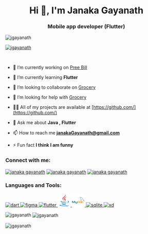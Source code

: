 <h1 align="center">Hi 👋, I'm Janaka Gayanath</h1>
<h3 align="center">Mobile app developer (Flutter)</h3>

<p align="left"> <img src="https://komarev.com/ghpvc/?username=jgayanath&label=Profile%20views&color=0e75b6&style=flat" alt="jgayanath" /> </p>

<p align="left"> <a href="https://github.com/ryo-ma/github-profile-trophy"><img src="https://github-profile-trophy.vercel.app/?username=jgayanath" alt="jgayanath" /></a> </p>

<p align="left"> <a href="https://twitter.com/" target="blank"><img src="https://img.shields.io/twitter/follow/?logo=twitter&style=for-the-badge" alt="" /></a> </p>

- 🔭 I’m currently working on [Pree Bill](https://github.com/JGayanath/Pree_bill)

- 🌱 I’m currently learning **Flutter**

- 👯 I’m looking to collaborate on [Grocery](https://github.com/JGayanath/Grocery)

- 🤝 I’m looking for help with [Grocery](https://github.com/JGayanath/Grocery)

- 👨‍💻 All of my projects are available at [https://github.com/](https://github.com/)

- 💬 Ask me about **Java , Flutter**

- 📫 How to reach me **janakaGayanath@gmail.com**

- ⚡ Fun fact **I think I am funny**

<h3 align="left">Connect with me:</h3>
<p align="left">
<a href="https://linkedin.com/in/janaka gayanath" target="blank"><img align="center" src="https://raw.githubusercontent.com/rahuldkjain/github-profile-readme-generator/master/src/images/icons/Social/linked-in-alt.svg" alt="janaka gayanath" height="30" width="40" /></a>
<a href="https://stackoverflow.com/users/janaka gayanath" target="blank"><img align="center" src="https://raw.githubusercontent.com/rahuldkjain/github-profile-readme-generator/master/src/images/icons/Social/stack-overflow.svg" alt="janaka gayanath" height="30" width="40" /></a>
<a href="https://fb.com/janaka gayanath" target="blank"><img align="center" src="https://raw.githubusercontent.com/rahuldkjain/github-profile-readme-generator/master/src/images/icons/Social/facebook.svg" alt="janaka gayanath" height="30" width="40" /></a>
</p>

<h3 align="left">Languages and Tools:</h3>
<p align="left"> <a href="https://dart.dev" target="_blank" rel="noreferrer"> <img src="https://www.vectorlogo.zone/logos/dartlang/dartlang-icon.svg" alt="dart" width="40" height="40"/> </a> <a href="https://www.figma.com/" target="_blank" rel="noreferrer"> <img src="https://www.vectorlogo.zone/logos/figma/figma-icon.svg" alt="figma" width="40" height="40"/> </a> <a href="https://flutter.dev" target="_blank" rel="noreferrer"> <img src="https://www.vectorlogo.zone/logos/flutterio/flutterio-icon.svg" alt="flutter" width="40" height="40"/> </a> <a href="https://www.java.com" target="_blank" rel="noreferrer"> <img src="https://raw.githubusercontent.com/devicons/devicon/master/icons/java/java-original.svg" alt="java" width="40" height="40"/> </a> <a href="https://www.mysql.com/" target="_blank" rel="noreferrer"> <img src="https://raw.githubusercontent.com/devicons/devicon/master/icons/mysql/mysql-original-wordmark.svg" alt="mysql" width="40" height="40"/> </a> <a href="https://www.sqlite.org/" target="_blank" rel="noreferrer"> <img src="https://www.vectorlogo.zone/logos/sqlite/sqlite-icon.svg" alt="sqlite" width="40" height="40"/> </a> <a href="https://www.adobe.com/products/xd.html" target="_blank" rel="noreferrer"> <img src="https://cdn.worldvectorlogo.com/logos/adobe-xd.svg" alt="xd" width="40" height="40"/> </a> </p>

<p><img align="left" src="https://github-readme-stats.vercel.app/api/top-langs?username=jgayanath&show_icons=true&locale=en&layout=compact" alt="jgayanath" /></p>

<p>&nbsp;<img align="center" src="https://github-readme-stats.vercel.app/api?username=jgayanath&show_icons=true&locale=en" alt="jgayanath" /></p>

<p><img align="center" src="https://github-readme-streak-stats.herokuapp.com/?user=jgayanath&" alt="jgayanath" /></p>
